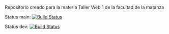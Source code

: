 Repositorio creado para la materia Taller Web 1 de la facultad de la matanza

Status main: 
[![Build Status](https://app.travis-ci.com/Saleck3/TallerWeb1_falopita.svg?branch=main)](https://app.travis-ci.com/Saleck3/TallerWeb1_falopita)

Status dev: 
[![Build Status](https://app.travis-ci.com/Saleck3/TallerWeb1_falopita.svg?branch=dev)](https://app.travis-ci.com/Saleck3/TallerWeb1_falopita)
